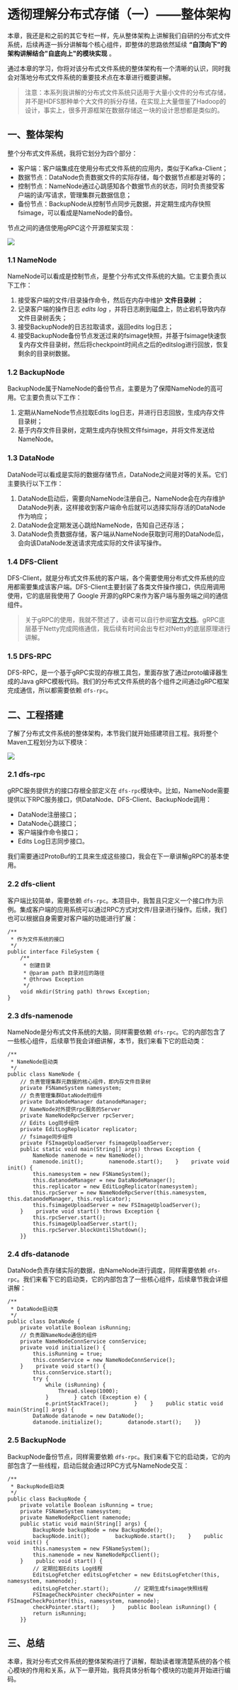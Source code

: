 # **透彻理解分布式存储（一）——整体架构**

本章，我还是和之前的其它专栏一样，先从整体架构上讲解我们自研的分布式文件系统，后续再逐一拆分讲解每个核心组件，即整体的思路依然延续 **“自顶向下”的架构讲解结合"自底向上"的模块实现** 。

通过本章的学习，你将对该分布式文件系统的整体架构有一个清晰的认识，同时我会对落地分布式文件系统的重要技术点在本章进行概要讲解。

> 注意：本系列我讲解的分布式文件系统只适用于大量小文件的分布式存储，并不是HDFS那种单个大文件的拆分存储，在实现上大量借鉴了Hadoop的设计，事实上，很多开源框架在数据存储这一块的设计思想都是类似的。

## 一、整体架构

整个分布式文件系统，我将它划分为四个部分：

* 客户端：客户端集成在使用分布式文件系统的应用内，类似于Kafka-Client；
* 数据节点：DataNode负责数据文件的实际存储，每个数据节点都是对等的；
* 控制节点：NameNode通过心跳感知各个数据节点的状态，同时负责接受客户端的读/写请求，管理集群元数据信息；
* 备份节点：BackupNode从控制节点同步元数据，并定期生成内存快照fsimage，可以看成是NameNode的备份。

节点之间的通信使用gRPC这个开源框架实现：

![](https://files.tpvlog.com/tpvlog/distributed/storage/20210630222602260.png)

### 1.1 NameNode

NameNode可以看成是控制节点，是整个分布式文件系统的大脑。它主要负责以下工作：

1. 接受客户端的文件/目录操作命令，然后在内存中维护 **文件目录树** ；
2. 记录客户端的操作日志 *edits log* ，并将日志刷到磁盘上，防止宕机导致内存文件目录树丢失；
3. 接受BackupNode的日志拉取请求，返回edits log日志；
4. 接受BackupNode备份节点发送过来的fsimage快照，并基于fsimage快速恢复内存文件目录树，然后将checkpoint时间点之后的editslog进行回放，恢复剩余的目录树数据。

### 1.2 BackupNode

BackupNode属于NameNode的备份节点，主要是为了保障NameNode的高可用。它主要负责以下工作：

1. 定期从NameNode节点拉取Edits log日志，并进行日志回放，生成内存文件目录树；
2. 基于内存文件目录树，定期生成内存快照文件fsimage，并将文件发送给NameNode。

### 1.3 DataNode

DataNode可以看成是实际的数据存储节点，DataNode之间是对等的关系。它们主要执行以下工作：

1. DataNode启动后，需要向NameNode注册自己，NameNode会在内存维护DataNode列表，这样接收到客户端命令后就可以选择实际存活的DataNode作为响应；
2. DataNode会定期发送心跳给NameNode，告知自己还存活；
3. DataNode负责数据存储，客户端从NameNode获取到可用的DataNode后，会向该DataNode发送请求完成实际的文件读写操作。

### 1.4 DFS-Client

DFS-Client，就是分布式文件系统的客户端，各个需要使用分布式文件系统的应用都需要集成该客户端。DFS-Client主要封装了各类文件操作接口，供应用调用使用，它的底层我使用了 Google 开源的gRPC来作为客户端与服务端之间的通信组件。

> 关于gRPC的使用，我就不赘述了，读者可以自行参阅[官方文档](https://www.grpc.io/)。gRPC底层基于Netty完成网络通信，我后续有时间会出专栏对Netty的底层原理进行讲解。

### 1.5 DFS-RPC

DFS-RPC，是一个基于gRPC实现的存根工具包，里面存放了通过proto编译器生成的Java gRPC模板代码。我们的分布式文件系统的各个组件之间通过gRPC框架完成通信，所以都需要依赖 `dfs-rpc`。

## 二、工程搭建

了解了分布式文件系统的整体架构，本节我们就开始搭建项目工程。我将整个Maven工程划分为以下模块：

![](https://files.tpvlog.com/tpvlog/distributed/storage/20210630222631871.png)

### 2.1 dfs-rpc

gRPC服务提供方的接口存根全部定义在 `dfs-rpc`模块中。比如，NameNode需要提供以下RPC服务接口，供DataNode、DFS-Client、BackupNode调用：

* DataNode注册接口；
* DataNode心跳接口；
* 客户端操作命令接口；
* Edits Log日志同步接口。

我们需要通过ProtoBuf的工具来生成这些接口，我会在下一章讲解gRPC的基本使用。

### 2.2 dfs-client

客户端比较简单，需要依赖 `dfs-rpc`。本项目中，我暂且只定义一个接口作为示例。集成客户端的应用系统可以通过RPC方式对文件/目录进行操作。后续，我们也可以根据自身需要对客户端的功能进行扩展：

```
/**
 * 作为文件系统的接口
 */
public interface FileSystem {
    /**
     * 创建目录
     * @param path 目录对应的路径
     * @throws Exception
     */
    void mkdir(String path) throws Exception;
}
```

### 2.3 dfs-namenode

NameNode是分布式文件系统的大脑，同样需要依赖 `dfs-rpc`。它的内部包含了一些核心组件，后续章节我会详细讲解，本节，我们来看下它的启动类：

```
/**
 * NameNode启动类
 */
public class NameNode {
    // 负责管理集群元数据的核心组件，即内存文件目录树
    private FSNameSystem namesystem;
    // 负责管理集群DataNode的组件
    private DataNodeManager datanodeManager;
    // NameNode对外提供rpc服务的Server
    private NameNodeRpcServer rpcServer;
    // Edits Log同步组件
    private EditLogReplicator replicator;
    // fsimage同步组件
    private FSImageUploadServer fsimageUploadServer;
    public static void main(String[] args) throws Exception {
        NameNode namenode = new NameNode();
        namenode.init();        namenode.start();    }    private void init() {
        this.namesystem = new FSNameSystem();
        this.datanodeManager = new DataNodeManager();
        this.replicator = new EditLogReplicator(namesystem);
        this.rpcServer = new NameNodeRpcServer(this.namesystem, this.datanodeManager, this.replicator);
        this.fsimageUploadServer = new FSImageUploadServer();
    }    private void start() throws Exception {
        this.rpcServer.start();
        this.fsimageUploadServer.start();
        this.rpcServer.blockUntilShutdown();
    }}
```

### 2.4 dfs-datanode

DataNode负责存储实际的数据，由NameNode进行调度，同样需要依赖 `dfs-rpc`。我们来看下它的启动类，它的内部包含了一些核心组件，后续章节我会详细讲解：

```
/**
 * DataNode启动类
 */
public class DataNode {
    private volatile Boolean isRunning;
    // 负责跟NameNode通信的组件
    private NameNodeConnService connService;
    private void initialize() {
        this.isRunning = true;
        this.connService = new NameNodeConnService();
    }    private void start() {
        this.connService.start();
        try {
            while (isRunning) {
                Thread.sleep(1000);
            }        } catch (Exception e) {
            e.printStackTrace();        }    }    public static void main(String[] args) {
        DataNode datanode = new DataNode();
        datanode.initialize();        datanode.start();    }}
```

### 2.5 BackupNode

BackupNode备份节点，同样需要依赖 `dfs-rpc`。我们来看下它的启动类，它的内部包含了一些线程，启动后就会通过RPC方式与NameNode交互：

```
/**
 * BackupNode启动类
 */
public class BackupNode {
    private volatile Boolean isRunning = true;
    private FSNameSystem namesystem;
    private NameNodeRpcClient namenode;
    public static void main(String[] args) {
        BackupNode backupNode = new BackupNode();
        backupNode.init();        backupNode.start();    }    public void init() {
        this.namesystem = new FSNameSystem();
        this.namenode = new NameNodeRpcClient();
    }    public void start() {
        // 定期拉取Edits Log线程
        EditsLogFetcher editsLogFetcher = new EditsLogFetcher(this, namesystem, namenode);
        editsLogFetcher.start();        // 定期生成fsimage快照线程
        FSImageCheckPointer checkPointer = new FSImageCheckPointer(this, namesystem, namenode);
        checkPointer.start();    }    public Boolean isRunning() {
        return isRunning;
    }}
```

## 三、总结

本章，我对分布式文件系统的整体架构进行了讲解，帮助读者理清楚系统的各个核心模块的作用和关系，从下一章开始，我将具体分析每个模块的功能并开始进行编码。
